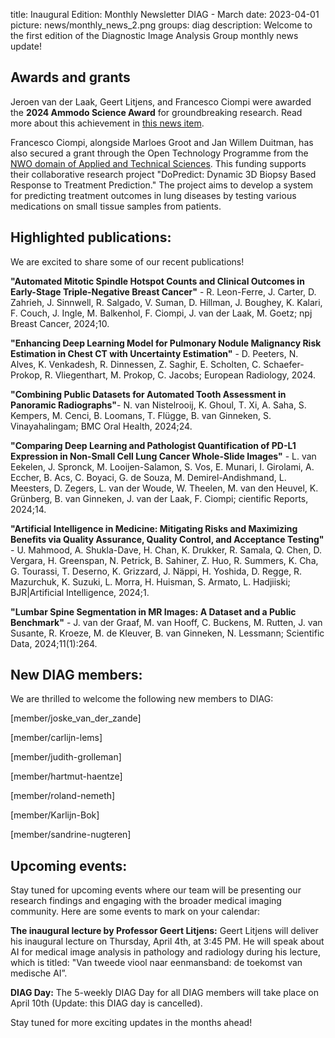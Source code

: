 title: Inaugural Edition: Monthly Newsletter DIAG - March
date: 2023-04-01
picture: news/monthly_news_2.png
groups: diag
description: Welcome to the first edition of the Diagnostic Image Analysis Group monthly news update!
 
## Awards and grants
 
Jeroen van der Laak, Geert Litjens, and Francesco Ciompi were awarded the **2024 Ammodo Science Award** for groundbreaking research. Read more about this achievement in [this news item](https://www.diagnijmegen.nl/news/2024-ammodo-science-award/).
 
Francesco Ciompi, alongside Marloes Groot and Jan Willem Duitman, has also secured a grant through the Open Technology Programme from the [NWO domain of Applied and Technical Sciences](https://vu.nl/en/news/2024/nwo-open-technology-program-grant-for-dopredict). This funding supports their collaborative research project "DoPredict: Dynamic 3D Biopsy Based Response to Treatment Prediction." The project aims to develop a system for predicting treatment outcomes in lung diseases by testing various medications on small tissue samples from patients.
 
## Highlighted publications:
 
We are excited to share some of our recent publications!  
 
**"Automated Mitotic Spindle Hotspot Counts and Clinical Outcomes in Early-Stage Triple-Negative Breast Cancer"** - R. Leon-Ferre, J. Carter, D. Zahrieh, J. Sinnwell, R. Salgado, V. Suman, D. Hillman, J. Boughey, K. Kalari, F. Couch, J. Ingle, M. Balkenhol, F. Ciompi, J. van der Laak, M. Goetz; npj Breast Cancer, 2024;10.
 
**"Enhancing Deep Learning Model for Pulmonary Nodule Malignancy Risk Estimation in Chest CT with Uncertainty Estimation"** - D. Peeters, N. Alves, K. Venkadesh, R. Dinnessen, Z. Saghir, E. Scholten, C. Schaefer-Prokop, R. Vliegenthart, M. Prokop, C. Jacobs;  European Radiology, 2024.
 
**"Combining Public Datasets for Automated Tooth Assessment in Panoramic Radiographs"**- N. van Nistelrooij, K. Ghoul, T. Xi, A. Saha, S. Kempers, M. Cenci, B. Loomans, T. Flügge, B. van Ginneken, S. Vinayahalingam; BMC Oral Health, 2024;24.  
 
**"Comparing Deep Learning and Pathologist Quantification of PD-L1 Expression in Non-Small Cell Lung Cancer Whole-Slide Images"** - L. van Eekelen, J. Spronck, M. Looijen-Salamon, S. Vos, E. Munari, I. Girolami, A. Eccher, B. Acs, C. Boyaci, G. de Souza, M. Demirel-Andishmand, L. Meesters, D. Zegers, L. van der Woude, W. Theelen, M. van den Heuvel, K. Grünberg, B. van Ginneken, J. van der Laak, F. Ciompi; cientific Reports, 2024;14.
 
**"Artificial Intelligence in Medicine: Mitigating Risks and Maximizing Benefits via Quality Assurance, Quality Control, and Acceptance Testing"** - U. Mahmood, A. Shukla-Dave, H. Chan, K. Drukker, R. Samala, Q. Chen, D. Vergara, H. Greenspan, N. Petrick, B. Sahiner, Z. Huo, R. Summers, K. Cha, G. Tourassi, T. Deserno, K. Grizzard, J. Näppi, H. Yoshida, D. Regge, R. Mazurchuk, K. Suzuki, L. Morra, H. Huisman, S. Armato, L. Hadjiiski; BJR|Artificial Intelligence, 2024;1.  
 
**"Lumbar Spine Segmentation in MR Images: A Dataset and a Public Benchmark"** - J. van der Graaf, M. van Hooff, C. Buckens, M. Rutten, J. van Susante, R. Kroeze, M. de Kleuver, B. van Ginneken, N. Lessmann; Scientific Data, 2024;11(1):264.
 
## New DIAG members:
 
We are thrilled to welcome the following new members to DIAG:
 
[member/joske_van_der_zande]
 
[member/carlijn-lems]
 
[member/judith-grolleman]
 
[member/hartmut-haentze]
 
[member/roland-nemeth]
 
[member/Karlijn-Bok]
 
[member/sandrine-nugteren]
 
## Upcoming events:
 
Stay tuned for upcoming events where our team will be presenting our research findings and engaging with the broader medical imaging community. Here are some events to mark on your calendar:
 
**The inaugural lecture by Professor Geert Litjens:** Geert Litjens will deliver his inaugural lecture  on Thursday, April 4th, at 3:45 PM. He will speak about AI for medical image analysis in pathology and radiology during his lecture, which is titled: "Van tweede viool naar eenmansband: de toekomst van medische AI”.
 
**DIAG Day:** The 5-weekly DIAG Day for all DIAG members will take place on April 10th (Update: this DIAG day is cancelled).
 
Stay tuned for more exciting updates in the months ahead!